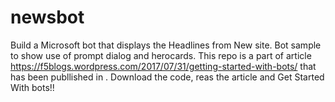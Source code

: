 # newsbot
Build a Microsoft bot that displays the Headlines from New site. Bot sample to show use of prompt dialog and herocards.
This repo is a part of article https://f5blogs.wordpress.com/2017/07/31/getting-started-with-bots/ that has been publlished in . Download the code, reas the article and Get Started With bots!! 

